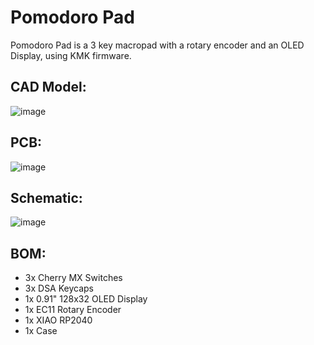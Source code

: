 # Pomodoro Pad
Pomodoro Pad is a 3 key macropad with a rotary encoder and an OLED Display, using KMK firmware.

## CAD Model:
![image](https://github.com/user-attachments/assets/ac84a068-afe4-489a-b713-c55431be10f5)

## PCB:
![image](https://github.com/user-attachments/assets/eed455b7-151d-4a5b-8538-22440528e2b5)

## Schematic:
![image](https://github.com/user-attachments/assets/26186c76-c6fe-49b7-ab92-570a7ab10144)

## BOM:
- 3x Cherry MX Switches
- 3x DSA Keycaps
- 1x 0.91" 128x32 OLED Display
- 1x EC11 Rotary Encoder
- 1x XIAO RP2040
- 1x Case 
